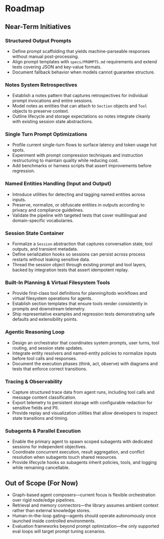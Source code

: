 # Roadmap

## Near-Term Initiatives

### Structured Output Prompts
- Define prompt scaffolding that yields machine-parseable responses without manual post-processing.
- Align prompt templates with `specs/PROMPTS.md` requirements and extend tests covering JSON and key-value formats.
- Document fallback behavior when models cannot guarantee structure.

### Notes System Retrospectives
- Establish a notes pattern that captures retrospectives for individual prompt invocations and entire sessions.
- Model notes as entities that can attach to `Section` objects and `Tool` objects to preserve context.
- Outline lifecycle and storage expectations so notes integrate cleanly with existing session state abstractions.

### Single Turn Prompt Optimizations
- Profile current single-turn flows to surface latency and token usage hot spots.
- Experiment with prompt compression techniques and instruction restructuring to maintain quality while reducing cost.
- Add benchmarks or harness scripts that assert improvements before regression.

### Named Entities Handling (Input and Output)
- Introduce utilities for detecting and tagging named entities across inputs.
- Preserve, normalize, or obfuscate entities in outputs according to privacy and compliance guidelines.
- Validate the pipeline with targeted tests that cover multilingual and domain-specific vocabularies.

### Session State Container
- Formalize a `Session` abstraction that captures conversation state, tool outputs, and transient metadata.
- Define serialization hooks so sessions can persist across process restarts without leaking sensitive data.
- Thread the session object through existing prompt and tool layers, backed by integration tests that assert idempotent replay.

### Built-In Planning & Virtual Filesystem Tools
- Provide first-class tool definitions for planning/todo workflows and virtual filesystem operations for agents.
- Establish section templates that ensure tools render consistently in prompts and downstream telemetry.
- Ship representative examples and regression tests demonstrating safe defaults and extensibility points.

### Agentic Reasoning Loop
- Design an orchestrator that coordinates system prompts, user turns, tool routing, and session state updates.
- Integrate entity resolvers and named-entity policies to normalize inputs before tool calls and responses.
- Document the execution phases (think, act, observe) with diagrams and tests that enforce correct transitions.

### Tracing & Observability
- Capture structured trace data from agent runs, including tool calls and message content classification.
- Export telemetry to persistent storage with configurable redaction for sensitive fields and PII.
- Provide replay and visualization utilities that allow developers to inspect state transitions and timing.

### Subagents & Parallel Execution
- Enable the primary agent to spawn scoped subagents with dedicated sessions for independent objectives.
- Coordinate concurrent execution, result aggregation, and conflict resolution when subagents touch shared resources.
- Provide lifecycle hooks so subagents inherit policies, tools, and logging while remaining cancellable.

## Out of Scope (For Now)
- Graph-based agent composers—current focus is flexible orchestration over rigid node/edge pipelines.
- Retrieval and memory connectors—the library assumes ambient context rather than external knowledge stores.
- Human-in-the-loop gating—agents should operate autonomously once launched inside controlled environments.
- Evaluation frameworks beyond prompt optimization—the only supported eval loops will target prompt tuning scenarios.

